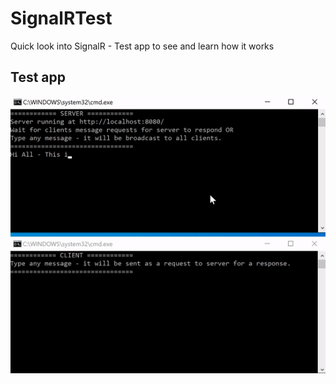 # SignalRTest
 Quick look into SignalR - Test app to see and learn how it works

## Test app
![signalR-test-gif](https://github.com/samewara/SignalRTest/blob/master/SignalRTest.gif)
